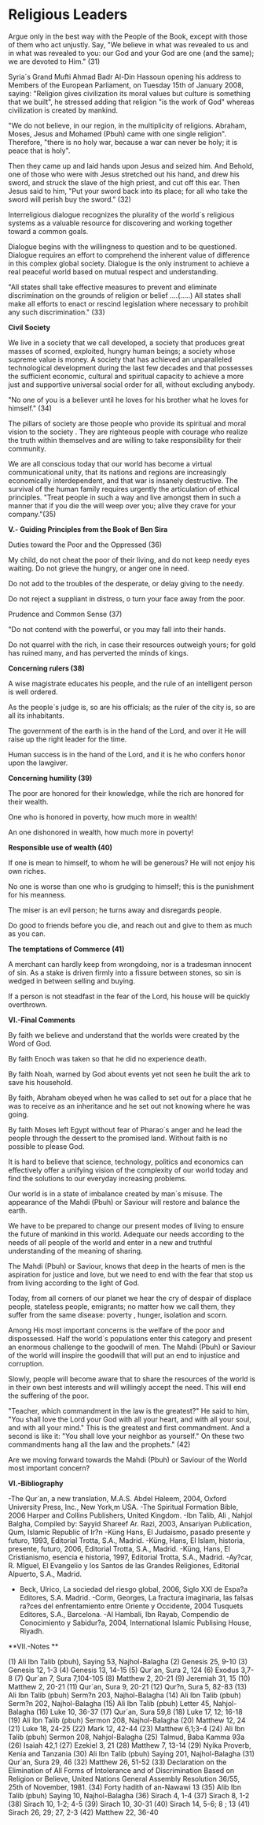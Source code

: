 Religious Leaders
=================

Argue only in the best way with the People of the Book, except with
those of them who act unjustly. Say, "We believe in what was revealed to
us and in what was revealed to you: our God and your God are one (and
the same); we are devoted to Him." (31)

Syria´s Grand Mufti Ahmad Badr Al-Din Hassoun opening his address to
Members of the European Parliament, on Tuesday 15th of January 2008,
saying: "Religion gives civilization its moral values but culture is
something that we built", he stressed adding that religion "is the work
of God" whereas civilization is created by mankind.

"We do not believe, in our region, in the multiplicity of religions.
Abraham, Moses, Jesus and Mohamed (Pbuh) came with one single religion".
Therefore, "there is no holy war, because a war can never be holy; it is
peace that is holy".

Then they came up and laid hands upon Jesus and seized him. And Behold,
one of those who were with Jesus stretched out his hand, and drew his
sword, and struck the slave of the high priest, and cut off this ear.
Then Jesus said to him, "Put your sword back into its place; for all who
take the sword will perish buy the sword." (32)

Interreligious dialogue recognizes the plurality of the world´s
religious systems as a valuable resource for discovering and working
together toward a common goals.

Dialogue begins with the willingness to question and to be questioned.
Dialogue requires an effort to comprehend the inherent value of
difference in this complex global society. Dialogue is the only
instrument to achieve a real peaceful world based on mutual respect and
understanding.

"All states shall take effective measures to prevent and eliminate
discrimination on the grounds of religion or belief ….(…..) All states
shall make all efforts to enact or rescind legislation where necessary
to prohibit any such discrimination." (33)

**Civil Society**

We live in a society that we call developed, a society that produces
great masses of scorned, exploited, hungry human beings; a society whose
supreme value is money. A society that has achieved an unparalleled
technological development during the last few decades and that possesses
the sufficient economic, cultural and spiritual capacity to achieve a
more just and supportive universal social order for all, without
excluding anybody.

"No one of you is a believer until he loves for his brother what he
loves for himself." (34)

The pillars of society are those people who provide its spiritual and
moral vision to the society . They are righteous people with courage who
realize the truth within themselves and are willing to take
responsibility for their community.

We are all conscious today that our world has become a virtual
communicational unity, that its nations and regions are increasingly
economically interdependent, and that war is insanely destructive. The
survival of the human family requires urgently the articulation of
ethical principles. "Treat people in such a way and live amongst them in
such a manner that if you die the will weep over you; alive they crave
for your company."(35)


**V.- Guiding Principles from the Book of Ben Sira**

Duties toward the Poor and the Oppressed (36)

My child, do not cheat the poor of their living, and do not keep needy
eyes waiting. Do not grieve the hungry, or anger one in need.

Do not add to the troubles of the desperate, or delay giving to the
needy.

Do not reject a suppliant in distress, o turn your face away from the
poor.

Prudence and Common Sense (37)

"Do not contend with the powerful, or you may fall into their hands.

Do not quarrel with the rich, in case their resources outweigh yours;
for gold has ruined many, and has perverted the minds of kings.

**Concerning rulers (38)**

A wise magistrate educates his people, and the rule of an intelligent
person is well ordered.

As the people´s judge is, so are his officials; as the ruler of the
city is, so are all its inhabitants.

The government of the earth is in the hand of the Lord, and over it He
will raise up the right leader for the time.

Human success is in the hand of the Lord, and it is he who confers
honor upon the lawgiver.

**Concerning humility (39)**

The poor are honored for their knowledge, while the rich are honored
for their wealth.

One who is honored in poverty, how much more in wealth!

An one dishonored in wealth, how much more in poverty!

**Responsible use of wealth (40)**

If one is mean to himself, to whom he will be generous? He will not
enjoy his own riches.

No one is worse than one who is grudging to himself; this is the
punishment for his meanness.

The miser is an evil person; he turns away and disregards people.

Do good to friends before you die, and reach out and give to them as
much as you can.

**The temptations of Commerce (41)**

A merchant can hardly keep from wrongdoing, nor is a tradesman innocent
of sin. As a stake is driven firmly into a fissure between stones, so
sin is wedged in between selling and buying.

If a person is not steadfast in the fear of the Lord, his house will be
quickly overthrown.


**VI.-Final Comments**

By faith we believe and understand that the worlds were created by the
Word of God.

By faith Enoch was taken so that he did no experience death.

By faith Noah, warned by God about events yet not seen he built the ark
to save his household.

By faith, Abraham obeyed when he was called to set out for a place that
he was to receive as an inheritance and he set out not knowing where he
was going.

By faith Moses left Egypt without fear of Pharao´s anger and he lead
the people through the dessert to the promised land. Without faith is no
possible to please God.

It is hard to believe that science, technology, politics and economics
can effectively offer a unifying vision of the complexity of our world
today and find the solutions to our everyday increasing problems.

Our world is in a state of imbalance created by man´s misuse. The
appearance of the Mahdi (Pbuh) or Saviour will restore and balance the
earth.

We have to be prepared to change our present modes of living to ensure
the future of mankind in this world. Adequate our needs according to the
needs of all people of the world and enter in a new and truthful
understanding of the meaning of sharing.

The Mahdi (Pbuh) or Saviour, knows that deep in the hearts of men is
the aspiration for justice and love, but we need to end with the fear
that stop us from living according to the light of God.

Today, from all corners of our planet we hear the cry of despair of
displace people, stateless people, emigrants; no matter how we call
them, they suffer from the same disease: poverty , hunger, isolation and
scorn.

Among His most important concerns is the welfare of the poor and
dispossessed. Half the world´s populations enter this category and
present an enormous challenge to the goodwill of men. The Mahdi (Pbuh)
or Saviour of the world will inspire the goodwill that will put an end
to injustice and corruption.

Slowly, people will become aware that to share the resources of the
world is in their own best interests and will willingly accept the need.
This will end the suffering of the poor.

"Teacher, which commandment in the law is the greatest?" He said to
him, "You shall love the Lord your God with all your heart, and with all
your soul, and with all your mind." This is the greatest and first
commandment. And a second is like it: "You shall love your neighbor as
yourself." On these two commandments hang all the law and the prophets."
(42)

Are we moving forward towards the Mahdi (Pbuh) or Saviour of the World
most important concern?


**VI.-Bibliography**

-The Qur´an, a new translation, M.A.S. Abdel Haleem, 2004, Oxford
University Press, Inc., New York,m USA.
-The Spiritual Formation Bible, 2006 Harper and Collins Publishers,
United Kingdom.
-Ibn Talib, Ali , Nahjol Balgha, Compiled by: Sayyid Shareef Ar. Razi,
2003, Ansariyan Publication, Qum, Islamic Republic of Ir?n
-Küng Hans, El Judaismo, pasado presente y futuro, 1993, Editorial
Trotta, S.A., Madrid.
-Küng, Hans, El Islam, historia, presente, futuro, 2006, Editorial
Trotta, S.A., Madrid.
-Küng, Hans, El Cristianismo, esencia e historia, 1997, Editorial
Trotta, S.A., Madrid.
-Ay?car, R. MIguel, El Evangelio y los Santos de las Grandes
Religiones, Editorial Alpuerto, S.A., Madrid.
- Beck, Ulrico, La sociedad del riesgo global, 2006, Siglo XXI de
Espa?a Editores, S.A. Madrid.
-Corm, Georges, La fractura imaginaria, las falsas ra?ces del
enfrentamiento entre Oriente y Occidente, 2004 Tusquets Editores, S.A.,
Barcelona.
-Al Hambali, Ibn Rayab, Compendio de Conocimiento y Sabidur?a, 2004,
International Islamic Publising House, Riyadh.


**VII.-Notes
**

(1) Ali Ibn Talib (pbuh), Saying 53, Najhol-Balagha
(2) Genesis 25, 9-10
(3) Genesis 12, 1-3
(4) Genesis 13, 14-15
(5) Qur´an, Sura 2, 124
(6) Exodus 3,7-8
(7) Qur´an 7, Sura 7,104-105
(8) Matthew 2, 20-21
(9) Jeremiah 31, 15
(10) Matthew 2, 20-21
(11) Qur´an, Sura 9, 20-21
(12) Qur?n, Sura 5, 82-83
(13) Ali Ibn Talib (pbuh) Serm?n 203, Najhol-Balagha
(14) Ali Ibn Talib (pbuh) Serm?n 202, Najhol-Balagha
(15) Ali Ibn Talib (pbuh) Letter 45, Nahjol-Balagha
(16) Luke 10, 36-37
(17) Qur´an, Sura 59,8
(18) Luke 17, 12; 16-18
(19) Ali Ibn Talib (pbuh) Sermon 208, Najhol-Balagha
(20) Matthew 12, 24
(21) Luke 18, 24-25
(22) Mark 12, 42-44
(23) Matthew 6,1;3-4
(24) Ali Ibn Talib (pbuh) Sermon 208, Nahjol-Balagha
(25) Talmud, Baba Kamma 93a
(26) Isaiah 42,1
(27) Ezekiel 3, 21
(28) Matthew 7, 13-14
(29) Nyika Proverb, Kenia and Tanzania
(30) Ali Ibn Talib (pbuh) Saying 201, Najhol-Balagha
(31) Qur´an, Sura 29, 46
(32) Matthew 26, 51-52
(33) Declaration on the Elimination of All Forms of Intolerance and of
Discrimination Based on Religion or Believe, United Nations General
Assembly Resolution 36/55, 25th of November, 1981.
(34) Forty hadith of an-Nawawi 13
(35) Alib Ibn Talib (pbuh) Saying 10, Najhol-Balagha
(36) Sirach 4, 1-4
(37) Sirach 8, 1-2
(38) Sirach 10, 1-2; 4-5
(39) Sirach 10, 30-31
(40) Sirach 14, 5-6; 8 ; 13
(41) Sirach 26, 29; 27, 2-3
(42) Matthew 22, 36-40


